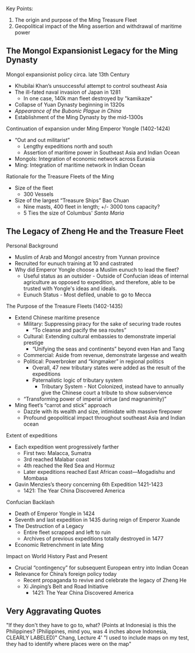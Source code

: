 Key Points:  
1) The origin and purpose of the Ming Treasure Fleet  
2) Geopolitical impact of the Ming assertion and withdrawal of maritime power  
## The Mongol Expansionist Legacy for the Ming Dynasty  
Mongol expansionist policy circa. late 13th Century
- Khubilai Khan’s unsuccessful attempt to control southeast Asia  
- The ill-fated naval invasion of Japan in 1281
	- In one case, 140k man fleet destroyed by "kamikaze"
- Collapse of Yuan Dynasty beginning in 1320s  
- *Appearance of the Bubonic Plague in China*
- Establishment of the Ming Dynasty by the mid-1300s  

Continuation of expansion under Ming Emperor Yongle (1402-1424)  
- “Out and out militarist”  
	- Lengthy expeditions north and south  
	- Assertion of maritime power in Southeast Asia and Indian Ocean  
- Mongols: Integration of economic network across Eurasia
- Ming: Integration of maritime network in Indian Ocean

Rationale for the Treasure Fleets of the Ming  
- Size of the fleet  
	- 300 Vessels
- Size of the largest “Treasure Ships” Bao Chuan
	- Nine masts, 400 fleet in length; +/- 3000 tons capacity?
	- 5 Ties the size of Columbus' *Santa Maria*
## The Legacy of Zheng He and the Treasure Fleet  
Personal Background  
- Muslim of Arab and Mongol ancestry from Yunnan province  
- Recruited for eunuch training at 10 and castrated
- Why did Emperor Yongle choose a Muslim eunuch to lead the fleet?
	- Useful status as an outsider - Outside of Confucian ideas of internal agriculture as opposed to expedition, and therefore, able to be trusted with Yongle's ideas and ideals. 
	- Eunuch Status - Most defiled, unable to go to Mecca

The Purpose of the Treasure Fleets (1402-1435)  
- Extend Chinese maritime presence  
	- Military: Suppressing piracy for the sake of securing trade routes  
		- “To cleanse and pacify the sea routes”  
	- Cultural: Extending cultural embassies to demonstrate imperial prestige  
		- “Unifying the seas and continents” beyond even Han and Tang
	- Commercial: Aside from revenue, demonstrate largesse and wealth  
	- Political: Powerbroker and “kingmaker” in regional politics  
		- Overall, 47 new tributary states were added as the result of the expeditions  
		- Paternalistic logic of tributary system
			- Tributary System - Not Colonized, instead have to annually give the Chinese court a tribute to show subservience
	- “Transforming power of imperial virtue (and magnanimity)”  
- Ming fleet’s “carrot and stick” approach  
	- Dazzle with its wealth and size, intimidate with massive firepower  
	- Profound geopolitical impact throughout southeast Asia and Indian ocean  

Extent of expeditions  
- Each expedition went progressively farther  
	- First two: Malacca, Sumatra  
	- 3rd reached Malabar coast  
	- 4th reached the Red Sea and Hormuz  
	- Later expeditions reached East African coast—Mogadishu and Mombasa  
- Gavin Menzies’s theory concerning 6th Expedition 1421-1423
	- 1421: The Year China Discovered America  

Confucian Backlash  
- Death of Emperor Yongle in 1424  
- Seventh and last expedition in 1435 during reign of Emperor Xuande  
- The Destruction of a Legacy  
	- Entire fleet scrapped and left to ruin  
	- Archives of previous expeditions totally destroyed in 1477  
- Economic Retrenchment in late Ming  

Impact on World History Past and Present  
- Crucial “contingency” for subsequent European entry into Indian Ocean  
- Relevance for China’s foreign policy today  
	- Recent propaganda to revive and celebrate the legacy of Zheng He  
	- Xi Jinping’s Belt and Road Initiative
		- 1421: The Year China Discovered America 

## Very Aggravating Quotes
"If they don't they have to go to, what? (Points at Indonesia) is this the Philippines? (Philippines, mind you, was 4 inches above Indonesia, CLEARLY LABELED)" Chang, Lecture 4'
"I used to include maps on my test, they had to identify where places were on the map"